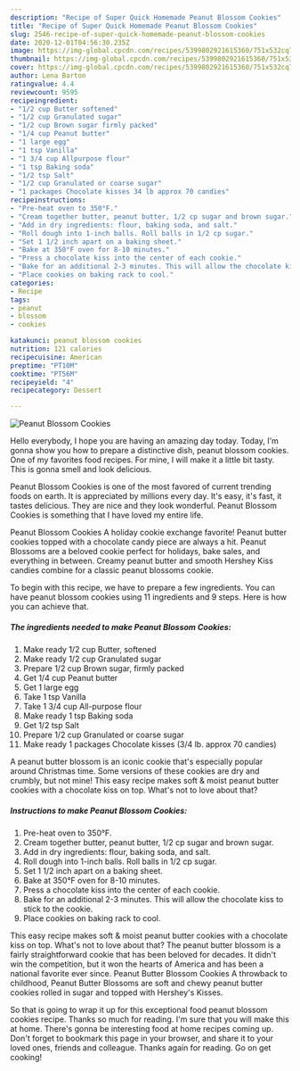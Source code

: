 ```yaml
---
description: "Recipe of Super Quick Homemade Peanut Blossom Cookies"
title: "Recipe of Super Quick Homemade Peanut Blossom Cookies"
slug: 2546-recipe-of-super-quick-homemade-peanut-blossom-cookies
date: 2020-12-01T04:56:30.235Z
image: https://img-global.cpcdn.com/recipes/5399802921615360/751x532cq70/peanut-blossom-cookies-recipe-main-photo.jpg
thumbnail: https://img-global.cpcdn.com/recipes/5399802921615360/751x532cq70/peanut-blossom-cookies-recipe-main-photo.jpg
cover: https://img-global.cpcdn.com/recipes/5399802921615360/751x532cq70/peanut-blossom-cookies-recipe-main-photo.jpg
author: Lena Barton
ratingvalue: 4.4
reviewcount: 9595
recipeingredient:
- "1/2 cup Butter softened"
- "1/2 cup Granulated sugar"
- "1/2 cup Brown sugar firmly packed"
- "1/4 cup Peanut butter"
- "1 large egg"
- "1 tsp Vanilla"
- "1 3/4 cup Allpurpose flour"
- "1 tsp Baking soda"
- "1/2 tsp Salt"
- "1/2 cup Granulated or coarse sugar"
- "1 packages Chocolate kisses 34 lb approx 70 candies"
recipeinstructions:
- "Pre-heat oven to 350°F."
- "Cream together butter, peanut butter, 1/2 cp sugar and brown sugar."
- "Add in dry ingredients: flour, baking soda, and salt."
- "Roll dough into 1-inch balls. Roll balls in 1/2 cp sugar."
- "Set 1 1/2 inch apart on a baking sheet."
- "Bake at 350°F oven for 8-10 minutes."
- "Press a chocolate kiss into the center of each cookie."
- "Bake for an additional 2-3 minutes. This will allow the chocolate kiss to stick to the cookie."
- "Place cookies on baking rack to cool."
categories:
- Recipe
tags:
- peanut
- blossom
- cookies

katakunci: peanut blossom cookies 
nutrition: 121 calories
recipecuisine: American
preptime: "PT10M"
cooktime: "PT56M"
recipeyield: "4"
recipecategory: Dessert

---
```



![Peanut Blossom Cookies](https://img-global.cpcdn.com/recipes/5399802921615360/751x532cq70/peanut-blossom-cookies-recipe-main-photo.jpg)

Hello everybody, I hope you are having an amazing day today. Today, I'm gonna show you how to prepare a distinctive dish, peanut blossom cookies. One of my favorites food recipes. For mine, I will make it a little bit tasty. This is gonna smell and look delicious.

Peanut Blossom Cookies is one of the most favored of current trending foods on earth. It is appreciated by millions every day. It's easy, it's fast, it tastes delicious. They are nice and they look wonderful. Peanut Blossom Cookies is something that I have loved my entire life.

Peanut Blossom Cookies A holiday cookie exchange favorite! Peanut butter cookies topped with a chocolate candy piece are always a hit. Peanut Blossoms are a beloved cookie perfect for holidays, bake sales, and everything in between. Creamy peanut butter and smooth Hershey Kiss candies combine for a classic peanut blossoms cookie.


To begin with this recipe, we have to prepare a few ingredients. You can have peanut blossom cookies using 11 ingredients and 9 steps. Here is how you can achieve that.

<!--inarticleads1-->

##### The ingredients needed to make Peanut Blossom Cookies:

1. Make ready 1/2 cup Butter, softened
1. Make ready 1/2 cup Granulated sugar
1. Prepare 1/2 cup Brown sugar, firmly packed
1. Get 1/4 cup Peanut butter
1. Get 1 large egg
1. Take 1 tsp Vanilla
1. Take 1 3/4 cup All-purpose flour
1. Make ready 1 tsp Baking soda
1. Get 1/2 tsp Salt
1. Prepare 1/2 cup Granulated or coarse sugar
1. Make ready 1 packages Chocolate kisses (3/4 lb. approx 70 candies)


A peanut butter blossom is an iconic cookie that&#39;s especially popular around Christmas time. Some versions of these cookies are dry and crumbly, but not mine! This easy recipe makes soft &amp; moist peanut butter cookies with a chocolate kiss on top. What&#39;s not to love about that? 

<!--inarticleads2-->

##### Instructions to make Peanut Blossom Cookies:

1. Pre-heat oven to 350°F.
1. Cream together butter, peanut butter, 1/2 cp sugar and brown sugar.
1. Add in dry ingredients: flour, baking soda, and salt.
1. Roll dough into 1-inch balls. Roll balls in 1/2 cp sugar.
1. Set 1 1/2 inch apart on a baking sheet.
1. Bake at 350°F oven for 8-10 minutes.
1. Press a chocolate kiss into the center of each cookie.
1. Bake for an additional 2-3 minutes. This will allow the chocolate kiss to stick to the cookie.
1. Place cookies on baking rack to cool.


This easy recipe makes soft &amp; moist peanut butter cookies with a chocolate kiss on top. What&#39;s not to love about that? The peanut butter blossom is a fairly straightforward cookie that has been beloved for decades. It didn&#39;t win the competition, but it won the hearts of America and has been a national favorite ever since. Peanut Butter Blossom Cookies A throwback to childhood, Peanut Butter Blossoms are soft and chewy peanut butter cookies rolled in sugar and topped with Hershey&#39;s Kisses. 

So that is going to wrap it up for this exceptional food peanut blossom cookies recipe. Thanks so much for reading. I'm sure that you will make this at home. There's gonna be interesting food at home recipes coming up. Don't forget to bookmark this page in your browser, and share it to your loved ones, friends and colleague. Thanks again for reading. Go on get cooking!
